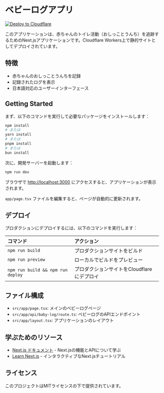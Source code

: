 # ベビーログアプリ

[![Deploy to Cloudflare](https://deploy.workers.cloudflare.com/button)](https://deploy.workers.cloudflare.com/?url=https://github.com/cloudflare/templates/tree/main/next-starter-template)

このアプリケーションは、赤ちゃんのトイレ活動（おしっことうんち）を追跡するためのNext.jsアプリケーションです。Cloudflare Workers上で静的サイトとしてデプロイされています。

## 特徴

- 赤ちゃんのおしっことうんちを記録
- 記録されたログを表示
- 日本語対応のユーザーインターフェース

## Getting Started

まず、以下のコマンドを実行して必要なパッケージをインストールします：

```bash
npm install
# または
yarn install
# または
pnpm install
# または
bun install
```

次に、開発サーバーを起動します：

```bash
npm run dev
```

ブラウザで [http://localhost:3000](http://localhost:3000) にアクセスすると、アプリケーションが表示されます。

`app/page.tsx` ファイルを編集すると、ページが自動的に更新されます。

## デプロイ

プロダクションにデプロイするには、以下のコマンドを実行します：

| コマンド                           | アクション                                       |
| :--------------------------------- | :----------------------------------------------- |
| `npm run build`                   | プロダクションサイトをビルド                   |
| `npm run preview`                 | ローカルでビルドをプレビュー                   |
| `npm run build && npm run deploy` | プロダクションサイトをCloudflareにデプロイ |

## ファイル構成

- `src/app/page.tsx`: メインのベビーログページ
- `src/app/api/baby-log/route.ts`: ベビーログのAPIエンドポイント
- `src/app/layout.tsx`: アプリケーションのレイアウト

## 学ぶためのリソース

- [Next.js ドキュメント](https://nextjs.org/docs) - Next.jsの機能とAPIについて学ぶ
- [Learn Next.js](https://nextjs.org/learn) - インタラクティブなNext.jsチュートリアル

## ライセンス

このプロジェクトはMITライセンスの下で提供されています。
